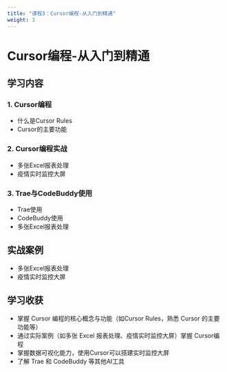```yaml
---
title: "课程3：Cursor编程-从入门到精通"
weight: 3
---
```


# Cursor编程-从入门到精通

## 学习内容

### 1. Cursor编程
- 什么是Cursor Rules
- Cursor的主要功能

### 2. Cursor编程实战
- 多张Excel报表处理
- 疫情实时监控大屏

### 3. Trae与CodeBuddy使用
- Trae使用
- CodeBuddy使用
- 多张Excel报表处理

## 实战案例
- 多张Excel报表处理
- 疫情实时监控大屏

## 学习收获
- 掌握 Cursor 编程的核心概念与功能（如Cursor Rules，熟悉 Cursor 的主要功能等）
- 通过实际案例（如多张 Excel 报表处理、疫情实时监控大屏）掌握 Cursor编程
- 掌握数据可视化能力，使用Cursor可以搭建实时监控大屏
- 了解 Trae 和 CodeBuddy 等其他AI工具